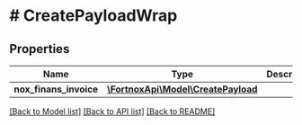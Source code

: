 # # CreatePayloadWrap

## Properties

Name | Type | Description | Notes
------------ | ------------- | ------------- | -------------
**nox_finans_invoice** | [**\FortnoxApi\Model\CreatePayload**](CreatePayload.md) |  | [optional]

[[Back to Model list]](../../README.md#models) [[Back to API list]](../../README.md#endpoints) [[Back to README]](../../README.md)
